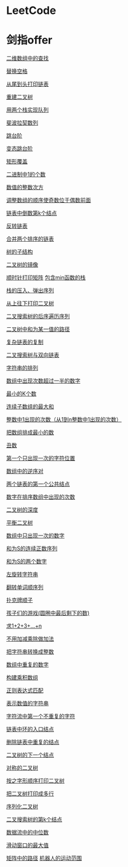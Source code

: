 # LeetCode
[]()
# 剑指offer

[二维数组中的查找](https://github.com/BaYongJian/Algorithm/tree/master/%E5%89%91%E6%8C%87offer/%E4%BA%8C%E7%BB%B4%E6%95%B0%E7%BB%84%E4%B8%AD%E7%9A%84%E6%9F%A5%E6%89%BE)

[替换空格]()  

[从尾到头打印链表](https://github.com/BaYongJian/Algorithm/tree/master/%E5%89%91%E6%8C%87offer/%E4%BB%8E%E5%B0%BE%E5%88%B0%E5%A4%B4%E6%89%93%E5%8D%B0%E9%93%BE%E8%A1%A8)  

[重建二叉树](https://github.com/BaYongJian/Algorithm/tree/master/%E5%89%91%E6%8C%87offer/%E9%87%8D%E5%BB%BA%E4%BA%8C%E5%8F%89%E6%A0%91)
  
[用两个栈实现队列](https://github.com/BaYongJian/Algorithm/tree/master/%E5%89%91%E6%8C%87offer/%E7%94%A8%E4%B8%A4%E4%B8%AA%E6%A0%88%E5%AE%9E%E7%8E%B0%E9%98%9F%E5%88%97)  

[斐波拉契数列](https://github.com/BaYongJian/Algorithm/tree/master/%E5%89%91%E6%8C%87offer/Fibonacci%E6%95%B0%E5%88%97)  

[跳台阶](https://github.com/BaYongJian/Algorithm/tree/master/%E5%89%91%E6%8C%87offer/%E8%B7%B3%E5%8F%B0%E9%98%B6)  

[变态跳台阶](https://github.com/BaYongJian/Algorithm/tree/master/%E5%89%91%E6%8C%87offer/%E5%8F%98%E6%80%81%E8%B7%B3%E5%8F%B0%E9%98%B6)  

[矩形覆盖](https://github.com/BaYongJian/Algorithm/tree/master/%E5%89%91%E6%8C%87offer/%E7%9F%A9%E5%BD%A2%E8%A6%86%E7%9B%96)  

[二进制中1的个数](https://github.com/BaYongJian/Algorithm/tree/master/%E5%89%91%E6%8C%87offer/%E4%BA%8C%E8%BF%9B%E5%88%B6%E4%B8%AD1%E7%9A%84%E4%B8%AA%E6%95%B0)  

[数值的整数次方](https://github.com/BaYongJian/Algorithm/tree/master/%E5%89%91%E6%8C%87offer/%E6%95%B0%E5%80%BC%E7%9A%84%E6%95%B4%E6%95%B0%E6%AC%A1%E6%96%B9)  

[调整数组的顺序使奇数位于偶数前面](https://github.com/BaYongJian/Algorithm/tree/master/%E5%89%91%E6%8C%87offer/%E8%B0%83%E6%95%B4%E6%95%B0%E7%BB%84%E9%A1%BA%E5%BA%8F%E4%BD%BF%E5%A5%87%E6%95%B0%E4%BD%8D%E4%BA%8E%E5%81%B6%E6%95%B0%E5%89%8D%E9%9D%A2)  

[链表中倒数第k个结点](https://github.com/BaYongJian/Algorithm/tree/master/%E5%89%91%E6%8C%87offer/%E9%93%BE%E8%A1%A8%E4%B8%AD%E5%80%92%E6%95%B0%E7%AC%ACk%E4%B8%AA%E7%BB%93%E7%82%B9)  

[反转链表](https://github.com/BaYongJian/Algorithm/tree/master/%E5%89%91%E6%8C%87offer/%E5%8F%8D%E8%BD%AC%E9%93%BE%E8%A1%A8)  

[合并两个排序的链表](https://github.com/BaYongJian/Algorithm/tree/master/%E5%89%91%E6%8C%87offer/%E5%90%88%E5%B9%B6%E4%B8%A4%E4%B8%AA%E6%8E%92%E5%BA%8F%E7%9A%84%E9%93%BE%E8%A1%A8)  

[树的子结构](https://github.com/BaYongJian/Algorithm/tree/master/%E5%89%91%E6%8C%87offer/%E6%A0%91%E7%9A%84%E5%AD%90%E7%BB%93%E6%9E%84)  

[二叉树的镜像](https://github.com/BaYongJian/Algorithm/tree/master/%E5%89%91%E6%8C%87offer/%E4%BA%8C%E5%8F%89%E6%A0%91%E7%9A%84%E9%95%9C%E5%83%8F)  

[顺时针打印矩阵]()
[包含min函数的栈](https://github.com/BaYongJian/Algorithm/tree/master/%E5%89%91%E6%8C%87offer/%E5%8C%85%E5%90%ABmin%E5%87%BD%E6%95%B0%E7%9A%84%E6%A0%88)  

[栈的压入、弹出序列](https://github.com/BaYongJian/Algorithm/tree/master/%E5%89%91%E6%8C%87offer/%E6%A0%88%E7%9A%84%E5%8E%8B%E5%85%A5%E3%80%81%E5%BC%B9%E5%87%BA%E5%BA%8F%E5%88%97)  

[从上往下打印二叉树](https://github.com/BaYongJian/Algorithm/tree/master/%E5%89%91%E6%8C%87offer/%E4%BB%8E%E4%B8%8A%E5%BE%80%E4%B8%8B%E6%89%93%E5%8D%B0%E4%BA%8C%E5%8F%89%E6%A0%91)  

[二叉搜索树的后序遍历序列](https://github.com/BaYongJian/Algorithm/tree/master/%E5%89%91%E6%8C%87offer/%E4%BA%8C%E5%8F%89%E6%90%9C%E7%B4%A2%E6%A0%91%E7%9A%84%E5%90%8E%E5%BA%8F%E9%81%8D%E5%8E%86%E5%BA%8F%E5%88%97)  

[二叉树中和为某一值的路径](https://github.com/BaYongJian/Algorithm/tree/master/%E5%89%91%E6%8C%87offer/%E4%BA%8C%E5%8F%89%E6%A0%91%E4%B8%AD%E5%92%8C%E4%B8%BA%E6%9F%90%E4%B8%80%E5%80%BC%E7%9A%84%E8%B7%AF%E5%BE%84)  

[复杂链表的复制](https://github.com/BaYongJian/Algorithm/tree/master/%E5%89%91%E6%8C%87offer/%E5%A4%8D%E6%9D%82%E9%93%BE%E8%A1%A8%E7%9A%84%E5%A4%8D%E5%88%B6)  

[二叉搜索树与双向链表]()  

[字符串的排列]()  

[数组中出现次数超过一半的数字](https://github.com/BaYongJian/Algorithm/tree/master/%E5%89%91%E6%8C%87offer/%E6%95%B0%E7%BB%84%E4%B8%AD%E5%87%BA%E7%8E%B0%E6%AC%A1%E6%95%B0%E8%B6%85%E8%BF%87%E4%B8%80%E5%8D%8A%E7%9A%84%E6%95%B0%E5%AD%97)  

[最小的K个数](https://github.com/BaYongJian/Algorithm/tree/master/%E5%89%91%E6%8C%87offer/%E6%9C%80%E5%B0%8F%E7%9A%84k%E4%B8%AA%E6%95%B0)  

[连续子数组的最大和]()  

[整数中1出现的次数（从1到n整数中1出现的次数）]()  

[把数组排成最小的数]()  

[丑数]()  

[第一个只出现一次的字符位置](https://github.com/BaYongJian/Algorithm/tree/master/%E5%89%91%E6%8C%87offer/%E7%AC%AC%E4%B8%80%E4%B8%AA%E5%8F%AA%E5%87%BA%E7%8E%B0%E4%B8%80%E6%AC%A1%E7%9A%84%E5%AD%97%E7%AC%A6)  

[数组中的逆序对](https://github.com/BaYongJian/Algorithm/tree/master/%E5%89%91%E6%8C%87offer/%E6%95%B0%E7%BB%84%E4%B8%AD%E7%9A%84%E9%80%86%E5%BA%8F%E5%AF%B9)  

[两个链表的第一个公共结点](https://github.com/BaYongJian/Algorithm/tree/master/%E5%89%91%E6%8C%87offer/%E4%B8%A4%E4%B8%AA%E9%93%BE%E8%A1%A8%E7%AC%AC%E4%B8%80%E4%B8%AA%E5%85%AC%E5%85%B1%E7%BB%93%E7%82%B9)  

[数字在排序数组中出现的次数](https://github.com/BaYongJian/Algorithm/tree/master/%E5%89%91%E6%8C%87offer/%E6%95%B0%E5%AD%97%E5%9C%A8%E6%8E%92%E5%BA%8F%E6%95%B0%E7%BB%84%E4%B8%AD%E5%87%BA%E7%8E%B0%E7%9A%84%E6%AC%A1%E6%95%B0)  

[二叉树的深度](https://github.com/BaYongJian/Algorithm/tree/master/%E5%89%91%E6%8C%87offer/%E4%BA%8C%E5%8F%89%E6%A0%91%E7%9A%84%E6%B7%B1%E5%BA%A6)  

[平衡二叉树](https://github.com/BaYongJian/Algorithm/tree/master/%E5%89%91%E6%8C%87offer/%E5%B9%B3%E8%A1%A1%E4%BA%8C%E5%8F%89%E6%A0%91)  

[数组中只出现一次的数字](https://github.com/BaYongJian/Algorithm/tree/master/%E5%89%91%E6%8C%87offer/%E6%95%B0%E7%BB%84%E4%B8%AD%E5%8F%AA%E5%87%BA%E7%8E%B0%E4%B8%80%E6%AC%A1%E7%9A%84%E6%95%B0%E5%AD%97)   

[和为S的连续正数序列](https://github.com/BaYongJian/Algorithm/tree/master/%E5%89%91%E6%8C%87offer/%E5%92%8C%E4%B8%BAS%E7%9A%84%E8%BF%9E%E7%BB%AD%E6%AD%A3%E6%95%B0%E5%BA%8F%E5%88%97)   

[和为S的两个数字](https://github.com/BaYongJian/Algorithm/tree/master/%E5%89%91%E6%8C%87offer/%E5%92%8C%E4%B8%BAS%E7%9A%84%E4%B8%A4%E4%B8%AA%E6%95%B0%E5%AD%97)   

[左旋转字符串](https://github.com/BaYongJian/Algorithm/tree/master/%E5%89%91%E6%8C%87offer/%E5%B7%A6%E6%97%8B%E8%BD%AC%E5%AD%97%E7%AC%A6%E4%B8%B2)  

[翻转单词顺序列]()  

[扑克牌顺子](https://github.com/BaYongJian/Algorithm/tree/master/%E5%89%91%E6%8C%87offer/%E6%89%91%E5%85%8B%E7%89%8C%E9%A1%BA%E5%AD%90)  

[孩子们的游戏(圆圈中最后剩下的数)](https://github.com/BaYongJian/Algorithm/tree/master/%E5%89%91%E6%8C%87offer/%E5%AD%A9%E5%AD%90%E4%BB%AC%E7%9A%84%E6%B8%B8%E6%88%8F(%E5%9C%86%E5%9C%88%E4%B8%AD%E6%9C%80%E5%90%8E%E5%89%A9%E4%B8%8B%E7%9A%84%E6%95%B0))  

[求1+2+3+...+n](https://github.com/BaYongJian/Algorithm/tree/master/%E5%89%91%E6%8C%87offer/%E6%B1%821%2B2%2B3%2B...%2Bn)  

[不用加减乘除做加法](https://github.com/BaYongJian/Algorithm/tree/master/%E5%89%91%E6%8C%87offer/%E4%B8%8D%E7%94%A8%E5%8A%A0%E5%87%8F%E6%B3%95%E5%81%9A%E5%8A%A0%E6%B3%95)  

[把字符串转换成整数](https://github.com/BaYongJian/Algorithm/tree/master/%E5%89%91%E6%8C%87offer/%E6%8A%8A%E5%AD%97%E7%AC%A6%E4%B8%B2%E8%BD%AC%E6%8D%A2%E6%88%90%E6%95%B4%E6%95%B0)  

[数组中重复的数字](https://github.com/BaYongJian/Algorithm/tree/master/%E5%89%91%E6%8C%87offer/%E6%95%B0%E7%BB%84%E4%B8%AD%E9%87%8D%E5%A4%8D%E7%9A%84%E6%95%B0%E5%AD%97)  

[构建乘积数组](https://github.com/BaYongJian/Algorithm/tree/master/%E5%89%91%E6%8C%87offer/%E6%9E%84%E5%BB%BA%E4%B9%98%E7%A7%AF%E6%95%B0%E7%BB%84)  

[正则表达式匹配]()  

[表示数值的字符串](https://github.com/BaYongJian/Algorithm/tree/master/%E5%89%91%E6%8C%87offer/%E8%A1%A8%E7%A4%BA%E6%95%B0%E5%80%BC%E7%9A%84%E5%AD%97%E7%AC%A6%E4%B8%B2)  

[字符流中第一个不重复的字符](https://github.com/BaYongJian/Algorithm/tree/master/%E5%89%91%E6%8C%87offer/%E5%AD%97%E7%AC%A6%E6%B5%81%E4%B8%AD%E7%AC%AC%E4%B8%80%E4%B8%AA%E4%B8%8D%E9%87%8D%E5%A4%8D%E7%9A%84%E5%AD%97%E7%AC%A6)  

[链表中环的入口结点](https://github.com/BaYongJian/Algorithm/tree/master/%E5%89%91%E6%8C%87offer/%E9%93%BE%E8%A1%A8%E4%B8%AD%E7%8E%AF%E7%9A%84%E5%85%A5%E5%8F%A3%E7%BB%93%E7%82%B9)  

[删除链表中重复的结点](https://github.com/BaYongJian/Algorithm/tree/master/%E5%89%91%E6%8C%87offer/%E5%88%A0%E9%99%A4%E9%93%BE%E8%A1%A8%E4%B8%AD%E9%87%8D%E5%A4%8D%E7%9A%84%E7%BB%93%E7%82%B9)  

[二叉树的下一个结点](https://github.com/BaYongJian/Algorithm/tree/master/%E5%89%91%E6%8C%87offer/%E4%BA%8C%E5%8F%89%E6%A0%91%E7%9A%84%E4%B8%8B%E4%B8%80%E4%B8%AA%E7%BB%93%E7%82%B9)  

[对称的二叉树](https://github.com/BaYongJian/Algorithm/tree/master/%E5%89%91%E6%8C%87offer/%E5%AF%B9%E7%A7%B0%E7%9A%84%E4%BA%8C%E5%8F%89%E6%A0%91)  

[按之字形顺序打印二叉树](https://github.com/BaYongJian/Algorithm/tree/master/%E5%89%91%E6%8C%87offer/%E6%8C%89%E4%B9%8B%E5%AD%97%E5%BD%A2%E9%A1%BA%E5%BA%8F%E6%89%93%E5%8D%B0%E4%BA%8C%E5%8F%89%E6%A0%91)  

[把二叉树打印成多行](https://github.com/BaYongJian/Algorithm/tree/master/%E5%89%91%E6%8C%87offer/%E6%8A%8A%E4%BA%8C%E5%8F%89%E6%A0%91%E6%89%93%E5%8D%B0%E6%88%90%E5%A4%9A%E8%A1%8C)  

[序列化二叉树](https://github.com/BaYongJian/Algorithm/tree/master/%E5%89%91%E6%8C%87offer/%E5%BA%8F%E5%88%97%E5%8C%96%E4%BA%8C%E5%8F%89%E6%A0%91)  

[二叉搜索树的第k个结点](https://github.com/BaYongJian/Algorithm/tree/master/%E5%89%91%E6%8C%87offer/%E4%BA%8C%E5%8F%89%E6%90%9C%E7%B4%A2%E6%A0%91%E7%9A%84%E7%AC%ACk%E4%B8%AA%E7%BB%93%E7%82%B9)  

[数据流中的中位数]()  

[滑动窗口的最大值](https://github.com/BaYongJian/Algorithm/tree/master/%E5%89%91%E6%8C%87offer/%E6%BB%91%E5%8A%A8%E7%AA%97%E5%8F%A3%E7%9A%84%E6%9C%80%E5%A4%A7%E5%80%BC)  

[矩阵中的路径]()
[机器人的运动范围](https://github.com/BaYongJian/Algorithm/tree/master/%E5%89%91%E6%8C%87offer/%E6%9C%BA%E5%99%A8%E4%BA%BA%E7%9A%84%E8%BF%90%E5%8A%A8%E8%8C%83%E5%9B%B4)
